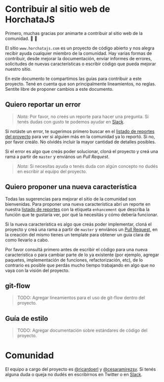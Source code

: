# Contribuir al sitio web de HorchataJS

Primero, muchas gracias por animarte a contribuir al sitio web de la comunidad. 🎉 🙌

El sitio `www.horchatajs.com` es un proyecto de código abierto y nos alegra recibir ayuda cualquier miembro de la comunidad. Hay varias formas de contribuir, desde mejorar la documentación, enviar informes de errores, solicitudes de nuevas características o escribir código que pueda mejorar nuestro sitio.

En este documento te compartimos las guías para contribuir a este proyecto. Tené en cuenta que son principalmente lineamientos, no reglas. Sentíte libre de proponer cambios a este documento.

## Quiero reportar un error

> _Nota:_ Por favor, no creés un reporte para hacer una pregunta. Si tenés dudas con gusto te podemos ayudar en [Slack](http://slack.horchatajs.com/).

Si notáste un error, te sugerimos primero buscar en el [listado de reportes del proyecto](https://github.com/horchatajs/website/issues) para ver si alguien más en la comunidad ya lo reportó. Si no, por favor creálo. No olvidés incluir la mayor cantidad de detalles posibles.

Si el error es algo que creás poder solucionar, cloná el proyecto y creá una rama a partir de `master` y enviános un _Pull Request_.

> _Nota:_ Si necesitas ayuda o tenés duda con algún concepto no dudés en escribir al equipo del proyecto.

## Quiero proponer una nueva característica

Todas las sugerencias para mejorar el sitio de la comunidad son bienvenidas. Para proponer una nueva característica abrí un reporte en nuestra [listado de reportes](https://github.com/horchatajs/website/issues) con la etiqueta `enhancement` que describa la función que te gustaría ver, por qué la necesitás y cómo debería funcionar.

Si la nueva característica es algo que creás poder implementar, cloná el proyecto y creá una rama a partir de `master` y enviános un [Pull Request](https://github.com/horchatajs/website/pulls), en la creación del mismo tienes un template para obtener un guia clara de como llevarlo a cabo.

Por favor consultá primero antes de escribir el código para una nueva caracteristíca o para cambiar parte de lo ya existente (por ejemplo, agregar paquetes, implementación de funciones, refactorización, etc), de lo contrario es posible que perdás mucho tiempo trabajando en algo que no vaya con la visión del proyecto.

## git-flow

> TODO: Agregar lineamientos para el uso de git-flow dentro del proyecto.

## Guía de estilo

> TODO: Agregar documentación sobre estándares de código del proyecto.

# Comunidad

El equipo a cargo del proyecto es [@ricardoerl](https://twitter.com/ricardoerl) y [@cesaramirezsv](https://twitter.com/cesaramirezsv). Si tenés alguna duda o queja no dudés en escribírnos en Twitter o en [Slack](http://slack.horchatajs.com/).
